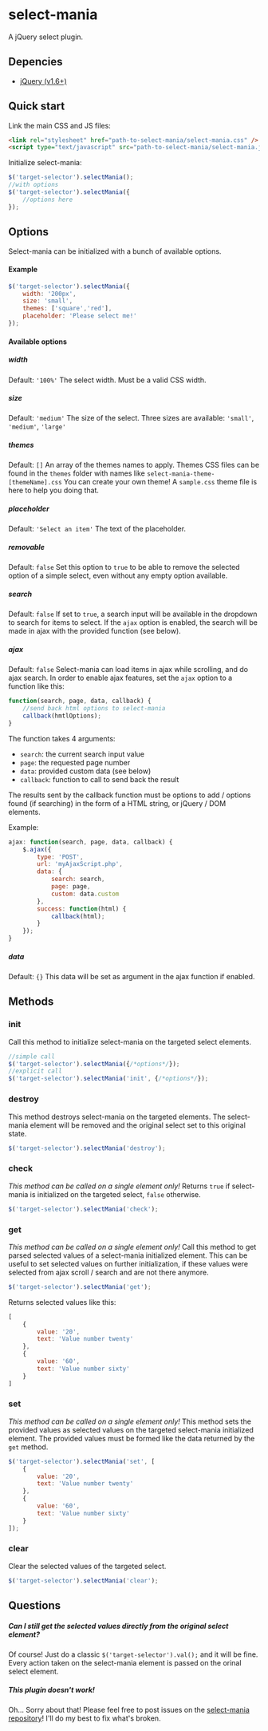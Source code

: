 # select-mania

A jQuery select plugin.

## Depencies

- [jQuery (v1.6+)](https://jquery.com)

## Quick start

Link the main CSS and JS files:
```html
<link rel="stylesheet" href="path-to-select-mania/select-mania.css" />
<script type="text/javascript" src="path-to-select-mania/select-mania.js"></script>
```

Initialize select-mania:
```javascript
$('target-selector').selectMania();
//with options
$('target-selector').selectMania({
    //options here
});
```

## Options

Select-mania can be initialized with a bunch of available options.

#### Example

```javascript
$('target-selector').selectMania({
	width: '200px', 
	size: 'small', 
	themes: ['square','red'], 
	placeholder: 'Please select me!'
});
```

#### Available options

##### width

Default: `'100%'`
The select width.
Must be a valid CSS width.

##### size

Default: `'medium'`
The size of the select.
Three sizes are available: `'small'`, `'medium'`, `'large'`

##### themes

Default: `[]`
An array of the themes names to apply.
Themes CSS files can be found in the `themes` folder with names like `select-mania-theme-[themeName].css`
You can create your own theme! A `sample.css` theme file is here to help you doing that.

##### placeholder

Default: `'Select an item'`
The text of the placeholder.

##### removable

Default: `false`
Set this option to `true` to be able to remove the selected option of a simple select, even without any empty option available.

##### search

Default: `false`
If set to `true`, a search input will be available in the dropdown to search for items to select.
If the `ajax` option is enabled, the search will be made in ajax with the provided function (see below).

##### ajax

Default: `false`
Select-mania can load items in ajax while scrolling, and do ajax search.
In order to enable ajax features, set the `ajax` option to a function like this:
```javascript
function(search, page, data, callback) {
    //send back html options to select-mania
    callback(hmtlOptions);
}
```

The function takes 4 arguments:
- `search`: the current search input value
- `page`: the requested page number
- `data`: provided custom data (see below)
- `callback`: function to call to send back the result

The results sent by the callback function must be options to add / options found (if searching) in the form of a HTML string, or jQuery / DOM elements.

Example:
```javascript
ajax: function(search, page, data, callback) {
	$.ajax({
		type: 'POST', 
		url: 'myAjaxScript.php', 
		data: {
			search: search, 
			page: page, 
			custom: data.custom
		}, 
		success: function(html) {
			callback(html);
		}
	});
}
```

##### data

Default: `{}`
This data will be set as argument in the ajax function if enabled.

## Methods

### init

Call this method to initialize select-mania on the targeted select elements.
```javascript
//simple call
$('target-selector').selectMania({/*options*/});
//explicit call
$('target-selector').selectMania('init', {/*options*/});
```

### destroy

This method destroys select-mania on the targeted elements.
The select-mania element will be removed and the original select set to this original state.
```javascript
$('target-selector').selectMania('destroy');
```

### check

*This method can be called on a single element only!*
Returns `true` if select-mania is initialized on the targeted select, `false` otherwise.
```javascript
$('target-selector').selectMania('check');
```

### get

*This method can be called on a single element only!*
Call this method to get parsed selected values of a select-mania initialized element.
This can be useful to set selected values on further initialization, if these values were selected from ajax scroll / search and are not there anymore.
```javascript
$('target-selector').selectMania('get');
```

Returns selected values like this:
```javascript
[
    {
        value: '20', 
        text: 'Value number twenty'
    }, 
    {
        value: '60', 
        text: 'Value number sixty'
    }
]
```

### set

*This method can be called on a single element only!*
This method sets the provided values as selected values on the targeted select-mania initialized element.
The provided values must be formed like the data returned by the `get` method.
```javascript
$('target-selector').selectMania('set', [
    {
        value: '20', 
        text: 'Value number twenty'
    }, 
    {
        value: '60', 
        text: 'Value number sixty'
    }
]);
```

### clear

Clear the selected values of the targeted select.
```javascript
$('target-selector').selectMania('clear');
```

## Questions

##### Can I still get the selected values directly from the original select element?
Of course! Just do a classic `$('target-selector').val();` and it will be fine. Every action taken on the select-mania element is passed on the orinal select element.

##### This plugin doesn't work!
Oh... Sorry about that! Please feel free to post issues on the [select-mania repository](https://github.com/pitininja/select-mania)! I'll do my best to fix what's broken.
